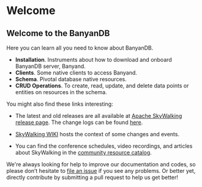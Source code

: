 # Welcome

## Welcome to the BanyanDB

Here you can learn all you need to know about BanyanDB. 

- **Installation**. Instruments about how to download and onboard BanyanDB server, Banyand.
- **Clients**. Some native clients to access Banyand.
- **Schema**. Pivotal database native resources.
- **CRUD Operations**. To create, read, update, and delete data points or entities on resources in the schema.

You might also find these links interesting:

- The latest and old releases are all available
  at [Apache SkyWalking release page](https://skywalking.apache.org/downloads/). The change logs can be
  found [here](https://github.com/apache/skywalking/tree/master/changes).

- [SkyWalking WIKI](https://cwiki.apache.org/confluence/display/SKYWALKING/Home) hosts the context of some changes and
  events.

- You can find the conference schedules, video recordings, and articles about SkyWalking in
  the [community resource catalog](https://github.com/OpenSkywalking/Community).

We're always looking for help to improve our documentation and codes, so please don’t hesitate
to [file an issue](https://github.com/apache/skywalking/issues/new) if you see any problems. Or better yet, directly
contribute by submitting a pull request to help us get better!
